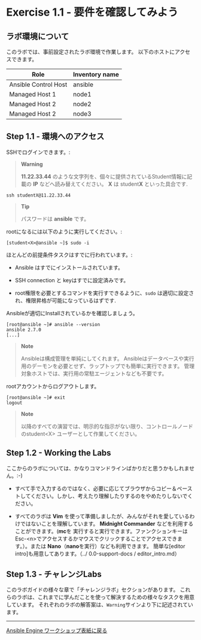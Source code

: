 # Exercise 1.1 - 要件を確認してみよう

## ラボ環境について

このラボでは、事前設定されたラボ環境で作業します。 以下のホストにアクセスできます。

| Role                 | Inventory name |
| ---------------------| ---------------|
| Ansible Control Host | ansible        |
| Managed Host 1       | node1          |
| Managed Host 2       | node2          |
| Managed Host 2       | node3          |

## Step 1.1 - 環境へのアクセス

SSHでログインできます。:

> **Warning**
> 
>  **11.22.33.44** のような文字列を、個々に提供されているStudent情報に記載の **IP** などへ読み替えてください。 **X** は student**X** といった具合です.

    ssh studentX@11.22.33.44

> **Tip**
> 
> パスワードは **ansible** です。

rootになるには以下のように実行してください。:

    [student<X>@ansible ~]$ sudo -i

ほとんどの前提条件タスクはすでに行われています。:

  - Ansible はすでにインストールされています。

  - SSH connection と keyはすでに設定済みです。

  - root権限を必要とするコマンドを実行すできるように、`sudo` は適切に設定され、権限昇格が可能になっているはずです.

Ansibleが適切にInstallされているかを確認しましょう。

    [root@ansible ~]# ansible --version
    ansible 2.7.0
    [...]

> **Note**
> 
> Ansibleは構成管理を単純にしてくれます。 Ansibleはデータベースや実行用のデーモンを必要とせず、ラップトップでも簡単に実行できます。 管理対象ホストでは、実行用の常駐エージェントなども不要です。

rootアカウントからログアウトします。

    [root@ansible ~]# exit
    logout

> **Note**
> 
> 以降のすべての演習では、明示的な指示がない限り、コントロールノードのstudent\<X\> ユーザーとして作業してください。

## Step 1.2 - Working the Labs

ここからのラボについては、かなりコマンドラインばかりだと思うかもしれません。:-)

  - すべて手で入力するのではなく、必要に応じてブラウザからコピー＆ペーストしてください。しかし、考えたり理解したりするのをやめたりしないでください。

  - すべてのラボは **Vim** を使って準備しましたが、みんながそれを愛しているわけではないことを理解しています。 **Midnight Commander** などを利用することができます。(**mc**を 実行すると実行できます。ファンクションキーはEsc-\<n\>でアクセスするかマウスでクリックすることでアクセスできます。）。または **Nano**（**nano**を実行）なども利用できます。 簡単な[editor intro]も用意してあります。（../ 0.0-support-docs / editor_intro.md）
  


## Step 1.3 - チャレンジLabs

このラボガイドの様々な章で「チャレンジラボ」セクションがあります。 
これらのラボは、これまでに学んだことを使って解決するための様々なタスクを用意しています。
それぞれのラボの解答案は、`Warning`サインより下に記述されています。

----

[Ansible Engine ワークショップ表紙に戻る](../README.ja.md#section-1---ansible-engineの演習)

